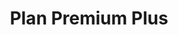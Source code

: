 ---
title: "Plan Premium Plus"
frequency: "3 veces/semana + batido"
price: 100000
featured: true
features:
  - "Entrenamiento personalizado"
  - "3 sesiones semanales"
  - "Batido proteico post-entreno"
  - "Seguimiento nutricional"
order: 5
---